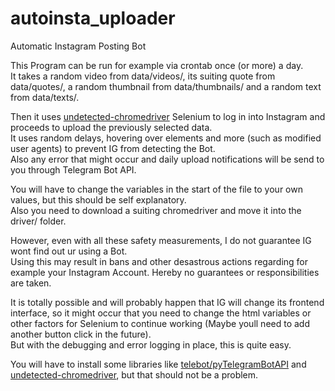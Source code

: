 # autoinsta_uploader
Automatic Instagram Posting Bot<br/>

This Program can be run for example via crontab once (or more) a day.<br/>
It takes a random video from data/videos/, its suiting quote from data/quotes/, a random thumbnail from data/thumbnails/ and a random text from data/texts/.<br/>

Then it uses [undetected-chromedriver](https://github.com/ultrafunkamsterdam/undetected-chromedriver) Selenium to log in into Instagram and proceeds to upload the previously selected data.<br/>
It uses random delays, hovering over elements and more (such as modified user agents) to prevent IG from detecting the Bot.<br/>
Also any error that might occur and daily upload notifications will be send to you through Telegram Bot API.<br/>

You will have to change the variables in the start of the file to your own values, but this should be self explanatory.<br/>
Also you need to download a suiting chromedriver and move it into the driver/ folder.<br/>

However, even with all these safety measurements, I do not guarantee IG wont find out ur using a Bot.<br/>
Using this may result in bans and other desastrous actions regarding for example your Instagram Account. Hereby no guarantees or responsibilities are taken.<br/>

It is totally possible and will probably happen that IG will change its frontend interface, so it might occur that you need to change the html variables or other factors for Selenium to continue working (Maybe youll need to add another button click in the future).<br/>
But with the debugging and error logging in place, this is quite easy.<br/>

You will have to install some libraries like [telebot/pyTelegramBotAPI](https://github.com/eternnoir/pyTelegramBotAPI) and [undetected-chromedriver](https://github.com/ultrafunkamsterdam/undetected-chromedriver), but that should not be a problem.<br/>
